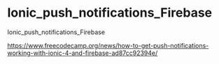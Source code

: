 # Ionic_push_notifications_Firebase
Ionic_push_notifications_Firebase

https://www.freecodecamp.org/news/how-to-get-push-notifications-working-with-ionic-4-and-firebase-ad87cc92394e/
